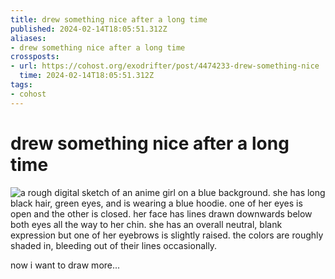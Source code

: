 ```yaml
---
title: drew something nice after a long time
published: 2024-02-14T18:05:51.312Z
aliases:
- drew something nice after a long time
crossposts:
- url: https://cohost.org/exodrifter/post/4474233-drew-something-nice
  time: 2024-02-14T18:05:51.312Z
tags:
- cohost
---
```


# drew something nice after a long time

![a rough digital sketch of an anime girl on a blue background. she has long black hair, green eyes, and is wearing a blue hoodie. one of her eyes is open and the other is closed. her face has lines drawn downwards below both eyes all the way to her chin. she has an overall neutral, blank expression but one of her eyebrows is slightly raised. the colors are roughly shaded in, bleeding out of their lines occasionally.](20240214-pressure-avatar.png)

now i want to draw more...
